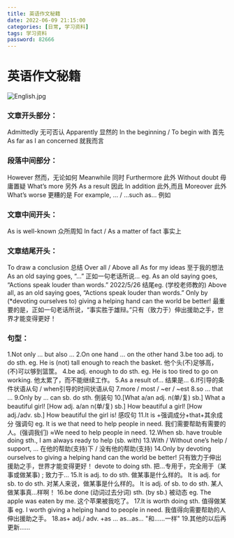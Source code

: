 ```yaml
---
title: 英语作文秘籍
date: 2022-06-09 21:15:00
categories: [日常, 学习资料]
tags: 学习资料
password: 82666
---
```


# 英语作文秘籍

![English.jpg](https://pic.niufuyu.top/img/English.jpg)

### 文章开头部分：
Admittedly 无可否认 Apparently 显然的
In the beginning / To begin with 首先
As far as I an concerned 就我而言
### 段落中间部分：
However 然而，无论如何 Meanwhile 同时
Furthermore 此外 Without doubt 毋庸置疑
What’s more 另外 As a result 因此
In addition 此外,而且 
Moreover 此外 What’s worse 更糟的是
For example, … / …such as… 例如
### 文章中间开头：
As is well-known 众所周知 
In fact / As a matter of fact 事实上 
### 文章结尾开头：
To draw a conclusion 总结 Over all / Above all
As for my ideas 至于我的想法
As an old saying goes, “…” 正如一句老话所说…
eg. As an old saying goes, “Actions speak louder than words.”
2022/5/26 结尾eg. (学校老师教的)
Above all, as an old saying goes, “Actions speak louder than words.” Only by (*devoting ourselves to) giving a helping hand can the world be better!
最重要的是，正如一句老话所说，“事实胜于雄辩。”只有（致力于）伸出援助之手，世界才能变得更好！
### 句型：
1.Not only … but also …
2.On one hand … on the other hand
3.be too adj. to do sth.
eg. He is (not) tall enough to reach the basket. 他个头(不)足够高，(不)可以够到篮筐。
4.be adj. enough to do sth.
eg. He is too tired to go on working. 他太累了，而不能继续工作。
5.As a result of… 结果是…
6.If引导的条件状语从句 / when引导的时间状语从句
7.more / most / ~er / ~est
8.so … that …
9.Only by … can sb. do sth. 倒装句
10.[What a/an adj. n(单/复) sb.] What a beautiful girl!
[How adj. a/an n(单/复) sb.] How beautiful a girl!
[How adj./adv. sb.] How beautiful the girl is! 感叹句
11.It is +强调成分+that+其余成分 强调句
eg. It is we that need to help people in need. 我们需要帮助有需要的人。(强调我们)
≈We need to help people in need.
12.When sb. have trouble doing sth., I am always ready to help (sb. with)
13.With / Without one’s help / support, … 在他的帮助(支持)下 / 没有他的帮助(支持)
14.Only by devoting ourselves to giving a helping hand can the world be better!
只有致力于伸出援助之手，世界才能变得更好！
devote to doing sth. 把…专用于，完全用于（某事或做某事) ; 致力于…
15.It is adj. to do sth. 做某事是什么样的。
It is adj. for sb. to do sth. 对某人来说，做某事是什么样的。
It is adj. of sb. to do sth. 某人做某事真…样啊！
16.be done (动词过去分词) sth. (by sb.) 被动态
eg. The apple was eaten by me. 这个苹果被我吃了。
17.It is worth doing sth. 值得做某事
eg. I worth giving a helping hand to people in need. 我值得向需要帮助的人伸出援助之手。
18.as+ adj./ adv. +as …
as…as…  "和……一样"
19.其他的以后再更新……